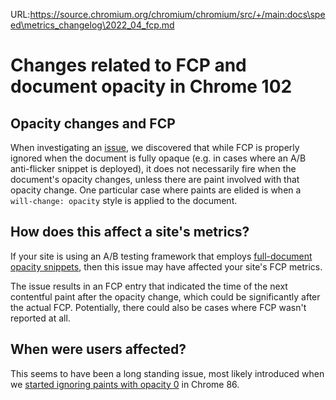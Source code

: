 URL:https://source.chromium.org/chromium/chromium/src/+/main:docs\speed\metrics_changelog\2022_04_fcp.md
# Changes related to FCP and document opacity in Chrome 102

## Opacity changes and FCP
When investigating an 
[issue](https://bugs.chromium.org/p/chromium/issues/detail?id=1279548), we
discovered that while FCP is properly ignored when the document is fully opaque
(e.g. in cases where an A/B anti-flicker snippet is deployed), it does not
necessarily fire when the document's opacity changes, unless there are paint
involved with that opacity change. One particular case where paints are elided
is when a `will-change: opacity` style is applied to the document.

## How does this affect a site's metrics?
If your site is using an A/B testing framework that employs
[full-document opacity snippets](https://andydavies.me/blog/2020/11/16/the-case-against-anti-flicker-snippets/),
then this issue may have affected your site's FCP metrics.

The issue results in an FCP entry that indicated the time of the next
contentful paint after the opacity change,  which could be significantly after
the actual FCP. Potentially, there could also be cases where FCP wasn't
reported at all.

## When were users affected?
This seems to have been a long standing issue, most likely introduced when we
[started ignoring paints with opacity 0](https://chromium-review.googlesource.com/c/chromium/src/+/2316788)
in Chrome 86.